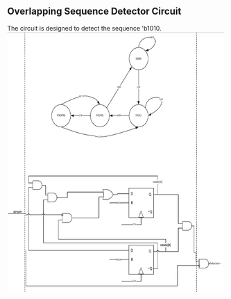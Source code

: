 ## Overlapping Sequence Detector Circuit  

The circuit is designed to detect the sequence 'b1010. 
<img src="day96_1.png" width="500" height="600">  
